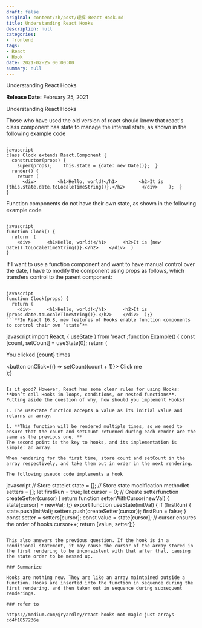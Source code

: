 ```yaml
---
draft: false
original: content/zh/post/理解-React-Hook.md
title: Understanding React Hooks
description: null
categories:
- frontend
tags:
- React
- Hook
date: 2021-02-25 00:00:00
summary: null
---
```


Understanding React Hooks

**Release Date:** February 25, 2021

Understanding React Hooks

Those who have used the old version of react should know that react's class component has state to manage the internal state, as shown in the following example code

```

javascript
class Clock extends React.Component {
  constructor(props) {
    super(props);    this.state = {date: new Date()};  }
  render() {
    return (
      <div>        <h1>Hello, world!</h1>        <h2>It is {this.state.date.toLocaleTimeString()}.</h2>      </div>    );  }
}
```

Function components do not have their own state, as shown in the following example code

```

javascript
function Clock() {
  return  (
    <div>      <h1>Hello, world!</h1>      <h2>It is {new Date().toLocaleTimeString()}.</h2>    </div>  )
}
```

If I want to use a function component and want to have manual control over the date, I have to modify the component using props as follows, which transfers control to the parent component:

```

javascript
function Clock(props) {
  return (
    <div>      <h1>Hello, world!</h1>      <h2>It is {props.date.toLocaleTimeString()}.</h2>    </div>  );}
```**In React 16.8, new features of Hooks enable function components to control their own ‘state’**

```

javascript
import React, { useState } from 'react';function Example() {
  const [count, setCount] = useState(0);  return (
    <div>      <p>You clicked {count} times</p>      <button onClick={() => setCount(count + 1)}>        Click me
      </button>    </div>  );}
```

Is it good? However, React has some clear rules for using Hooks: **Don’t call Hooks in loops, conditions, or nested functions**. Putting aside the question of why, how should you implement Hooks?

1. The useState function accepts a value as its initial value and returns an array.

1. **This function will be rendered multiple times, so we need to ensure that the count and setCount returned during each render are the same as the previous one. **
The second point is the key to hooks, and its implementation is simple: an array.

When rendering for the first time, store count and setCount in the array respectively, and take them out in order in the next rendering.

The following pseudo code implements a hook

```

javascript
// Store statelet state = []; // Store state modification methodlet setters = []; let firstRun = true; let cursor = 0; // Create setterfunction createSetter(cursor) {
  return function setterWithCursor(newVal) {
    state[cursor] = newVal;  };}
export function useState(initVal) {
  if (firstRun) {
    state.push(initVal);    setters.push(createSetter(cursor));    firstRun = false;  }
  const setter = setters[cursor];  const value = state[cursor];    // cursor ensures the order of hooks cursor++; return [value, setter];}
```

This also answers the previous question. If the hook is in a conditional statement, it may cause the cursor of the array stored in the first rendering to be inconsistent with that after that, causing the state order to be messed up.

### Summarize

Hooks are nothing new. They are like an array maintained outside a function. Hooks are inserted into the function in sequence during the first rendering, and then taken out in sequence during subsequent renderings.

### refer to

https://medium.com/@ryardley/react-hooks-not-magic-just-arrays-cd4f1857236e
